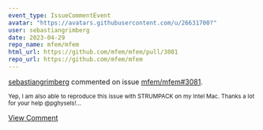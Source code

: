 ```yaml
---
event_type: IssueCommentEvent
avatar: "https://avatars.githubusercontent.com/u/26631700?"
user: sebastiangrimberg
date: 2023-04-29
repo_name: mfem/mfem
html_url: https://github.com/mfem/mfem/pull/3081
repo_url: https://github.com/mfem/mfem
---
```


<a href='https://github.com/sebastiangrimberg' target='_blank'>sebastiangrimberg</a> commented on issue <a href='https://github.com/mfem/mfem/pull/3081' target='_blank'>mfem/mfem#3081</a>.

<small>Yep, I am also able to reproduce this issue with STRUMPACK on my Intel Mac. Thanks a lot for your help @pghysels!...</small>

<a href='https://github.com/mfem/mfem/pull/3081' target='_blank'>View Comment</a>